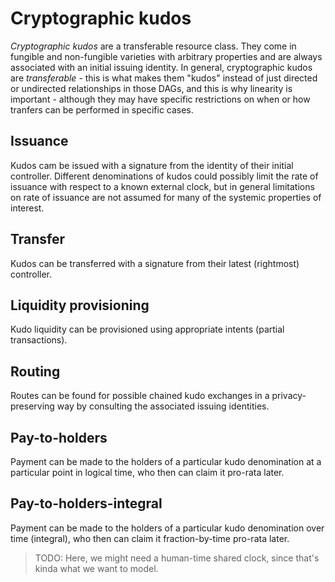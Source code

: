 # Cryptographic kudos

_Cryptographic kudos_ are a transferable resource class. They come in fungible and non-fungible varieties with arbitrary properties and are always associated with an initial issuing identity. In general, cryptographic kudos are _transferable_ - this is what makes them "kudos" instead of just directed or undirected relationships in those DAGs, and this is why linearity is important - although they may have specific restrictions on when or how tranfers can be performed in specific cases.  

## Issuance

Kudos cam be issued with a signature from the identity of their initial controller. Different denominations of kudos could possibly limit the rate of issuance with respect to a known external clock, but in general limitations on rate of issuance are not assumed for many of the systemic properties of interest.

## Transfer

Kudos can be transferred with a signature from their latest (rightmost) controller.

## Liquidity provisioning

Kudo liquidity can be provisioned using appropriate intents (partial transactions).

## Routing

Routes can be found for possible chained kudo exchanges in a privacy-preserving way by consulting the associated issuing identities.

## Pay-to-holders

Payment can be made to the holders of a particular kudo denomination at a particular point in logical time, who then can claim it pro-rata later.

## Pay-to-holders-integral

Payment can be made to the holders of a particular kudo denomination over time (integral), who then can claim it fraction-by-time pro-rata later.

> TODO: Here, we might need a human-time shared clock, since that's kinda what we want to model.